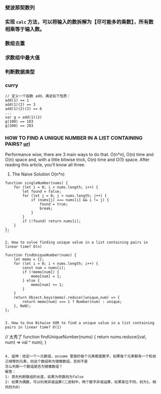 ### 斐波那契数列


### 实现 `calc` 方法，可以将输入的数拆解为【尽可能多的乘数】，所有数相乘等于输入数。


### 数组去重


### 求数组中最大值


### 判断数据类型


### curry 
```
// 定义一个函数 add，满足如下性质：
add(1) == 1
add(1)(2) == 3
add(1)(2)(3) == 6
...
var g = add(1)(2)
g(100) == 103
g(200) == 203

```

### HOW TO FIND A UNIQUE NUMBER IN A LIST CONTAINING PAIRS? [url](https://yonatankra.com/how-to-find-a-unique-number-in-a-list-of-pairs/)

Performance wise, there are 3 main ways to do that. O(n*n), O(n) time and O(n) space and, with a little bitwise trick, O(n) time and O(1) space. After reading this article, you’ll know all three.

1. The Naive Solution O(n*n)
  ```
  function singleNumber(nums) {
      for (let i = 0; i < nums.length; i++) {
          let found = false;
          for (let j = 0; j < nums.length; j++) {
              if (nums[j] === nums[i] && i != j) {
                  found = true;
                  break;
              }
          }
          if (!found) return nums[i];
      }
  };
  ``

2. How to solve finding unique value in a list containing pairs in linear time? O(n)

  ```
    function findUniqueNumber(nums) {
        let memo = {};
        for (let i = 0; i < nums.length; i++) {
            const num = nums[i];
            if (!memo[num]) {
                memo[num] = 1;
            } else {
                memo[num] += 1;
            }
        }
        return Object.keys(memo).reduce((unique,num) => {
            return memo[num] === 1 ? Number(num) : unique;
        }, NaN);
    };
  ```

3. How to Use Bitwise XOR to find a unique value in a list containing pairs in linear time? O(1)

  ```
  // 太秀了
  function findUniqueNumber(nums) {
    return nums.reduce((val, num) => val ^ num); 
  }
  ```

4. 延伸：给定一个一元数组，assume 里面的每个元素都是数字，如果每个元素都有一个和自己相等的元素，则这个数组称为镜像数组，否则不是
怎么判断一个数组是否为镜像数组？
解答：
1: 首先判断数组的长度，如果为奇数则为false
2: 如果为偶数，可以利用异或运算(二进制中，两个数字异或运算，如果某位不同，则为1，相同则为0)

